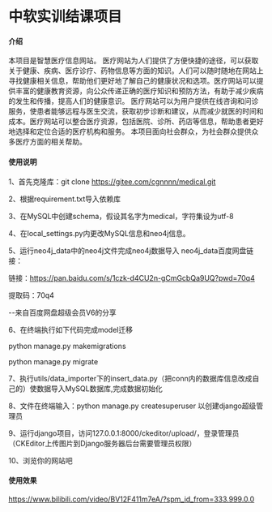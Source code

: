 # 中软实训结课项目

#### 介绍
本项目是智慧医疗信息网站。 医疗网站为人们提供了方便快捷的途径，可以获取关于健康、疾病、医疗诊疗、药物信息等方面的知识。人们可以随时随地在网站上寻找健康相关信息，帮助他们更好地了解自己的健康状况和选项。医疗网站可以提供丰富的健康教育资源，向公众传递正确的医疗知识和预防方法，有助于减少疾病的发生和传播，提高人们的健康意识。 医疗网站可以为用户提供在线咨询和问诊服务，使患者能够远程与医生交流，获取初步诊断和建议，从而减少就医的时间和成本。医疗网站可以整合医疗资源，包括医院、诊所、药店等信息，帮助患者更好地选择和定位合适的医疗机构和服务。
本项目面向社会群众，为社会群众提供众多医疗方面的相关帮助。
#### 使用说明

1、首先克隆库：git clone https://gitee.com/cgnnnn/medical.git  

2、根据requirement.txt导入依赖库

3、在MySQL中创建schema，假设其名字为medical，字符集设为utf-8

4、在local_settings.py内更改MySQL信息和neo4j信息。

5、运行neo4j_data中的neo4j文件完成neo4j数据导入
neo4j_data百度网盘链接：

链接：https://pan.baidu.com/s/1czk-d4CU2n-gCmGcbQa9UQ?pwd=70q4 

提取码：70q4 

--来自百度网盘超级会员V6的分享

6、在终端执行如下代码完成model迁移

python manage.py makemigrations

python manage.py migrate

7、执行utils/data_importer下的insert_data.py（把conn内的数据库信息改成自己的）使数据导入MySQL数据库,完成数据初始化

8、文件在终端输入：python manage.py createsuperuser 以创建django超级管理员

9、运行django项目，访问127.0.0.1:8000/ckeditor/upload/，登录管理员（CKEditor上传图片到Django服务器后台需要管理员权限）

10、浏览你的网站吧

#### 使用效果
https://www.bilibili.com/video/BV12F411m7eA/?spm_id_from=333.999.0.0
